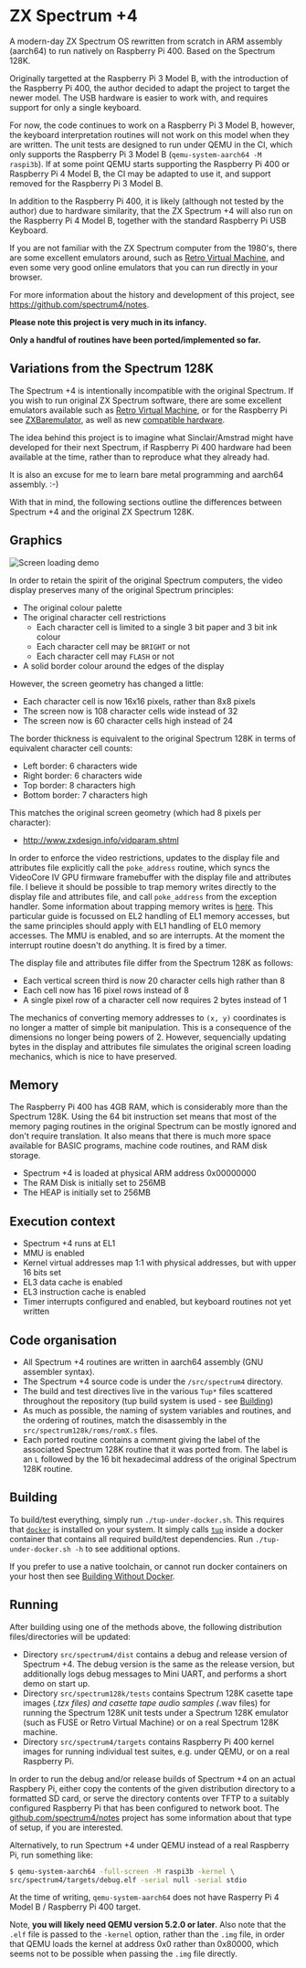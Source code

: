 <!--
This file is part of the Spectrum +4 Project.
Licencing information can be found in the LICENCE file
(C) 2021 Spectrum +4 Authors. All rights reserved.
-->

# ZX Spectrum +4

A modern-day ZX Spectrum OS rewritten from scratch in ARM assembly (aarch64) to
run natively on Raspberry Pi 400. Based on the Spectrum 128K.

Originally targetted at the Raspberry Pi 3 Model B, with the introduction of
the Raspberry Pi 400, the author decided to adapt the project to target the
newer model. The USB hardware is easier to work with, and requires support for
only a single keyboard.

For now, the code continues to work on a Raspberry Pi 3 Model B, however, the
keyboard interpretation routines will not work on this model when they are
written. The unit tests are designed to run under QEMU in the CI, which only
supports the Raspberry Pi 3 Model B (`qemu-system-aarch64 -M raspi3b`). If at
some point QEMU starts supporting the Raspberry Pi 400 or Raspberry Pi 4 Model
B, the CI may be adapted to use it, and support removed for the Raspberry Pi 3
Model B.

In addition to the Raspberry Pi 400, it is likely (although not tested by the
author) due to hardware similarity, that the ZX Spectrum +4 will also run on
the Raspberry Pi 4 Model B, together with the standard Raspberry Pi USB
Keyboard.

If you are not familiar with the ZX Spectrum computer from the 1980's, there
are some excellent emulators around, such as [Retro Virtual
Machine](http://www.retrovirtualmachine.org/), and even some very good online
emulators that you can run directly in your browser.

For more information about the history and development of this project, see
<https://github.com/spectrum4/notes>.

__Please note this project is very much in its infancy.__

__Only a handful of routines have been ported/implemented so far.__

## Variations from the Spectrum 128K

The Spectrum +4 is intentionally incompatible with the original Spectrum. If
you wish to run original ZX Spectrum software, there are some excellent
emulators available such as [Retro Virtual
Machine](https://www.retrovirtualmachine.org/en/), or for the Raspberry Pi see
[ZXBaremulator](http://zxmini.speccy.org/en/index.html), as well as new
[compatible hardware](https://www.specnext.com/shop/).

The idea behind this project is to imagine what Sinclair/Amstrad might have
developed for their next Spectrum, if Raspberry Pi 400 hardware had been
available at the time, rather than to reproduce what they already had.

It is also an excuse for me to learn bare metal programming and aarch64
assembly. :-)

With that in mind, the following sections outline the differences between
Spectrum +4 and the original ZX Spectrum 128K.

## Graphics

![Screen loading demo](animated.gif)

In order to retain the spirit of the original Spectrum computers, the video
display preserves many of the original Spectrum principles:

  * The original colour palette
  * The original character cell restrictions
    * Each character cell is limited to a single 3 bit paper and 3 bit ink
      colour
    * Each character cell may be `BRIGHT` or not
    * Each character cell may `FLASH` or not
  * A solid border colour around the edges of the display

However, the screen geometry has changed a little:

  * Each character cell is now 16x16 pixels, rather than 8x8 pixels
  * The screen now is 108 character cells wide instead of 32
  * The screen now is 60 character cells high instead of 24

The border thickness is equivalent to the original Spectrum 128K in terms of
equivalent character cell counts:

  * Left border: 6 characters wide
  * Right border: 6 characters wide
  * Top border: 8 characters high
  * Bottom border: 7 characters high

This matches the original screen geometry (which had 8 pixels per character):

  * <http://www.zxdesign.info/vidparam.shtml>

In order to enforce the video restrictions, updates to the display file and
attributes file explicitly call the `poke_address` routine, which syncs the
VideoCore IV GPU firmware framebuffer with the display file and attributes
file. I believe it should be possible to trap memory writes directly to the
display file and attributes file, and call `poke_address` from the exception
handler. Some information about trapping memory writes is
[here](https://www.cnblogs.com/pengdonglin137/p/14091950.html). This particular
guide is focussed on EL2 handling of EL1 memory accesses, but the same
principles should apply with EL1 handling of EL0 memory accesses. The MMU
is enabled, and so are interrupts. At the moment the interrupt routine doesn't
do anything. It is fired by a timer.

The display file and attributes file differ from the Spectrum 128K as follows:

  * Each vertical screen third is now 20 character cells high rather than 8
  * Each cell now has 16 pixel rows instead of 8
  * A single pixel row of a character cell now requires 2 bytes instead of 1

The mechanics of converting memory addresses to `(x, y)` coordinates is no
longer a matter of simple bit manipulation. This is a consequence of the
dimensions no longer being powers of 2. However, sequencially updating bytes in
the display and attributes file simulates the original screen loading
mechanics, which is nice to have preserved.

## Memory

The Raspberry Pi 400 has 4GB RAM, which is considerably more than the Spectrum
128K.  Using the 64 bit instruction set means that most of the memory paging
routines in the original Spectrum can be mostly ignored and don't require
translation. It also means that there is much more space available for BASIC
programs, machine code routines, and RAM disk storage.

  * Spectrum +4 is loaded at physical ARM address 0x00000000
  * The RAM Disk is initially set to 256MB
  * The HEAP is initially set to 256MB

## Execution context

  * Spectrum +4 runs at EL1
  * MMU is enabled
  * Kernel virtual addresses map 1:1 with physical addresses, but with upper 16 bits set
  * EL3 data cache is enabled
  * EL3 instruction cache is enabled
  * Timer interrupts configured and enabled, but keyboard routines not yet written

## Code organisation

  * All Spectrum +4 routines are written in aarch64 assembly (GNU assembler
  syntax).
  * The Spectrum +4 source code is under the `/src/spectrum4` directory.
  * The build and test directives live in the various `Tup*` files scattered
  throughout the repository (tup build system is used - see
  [Building](#building))
  * As much as possible, the naming of system variables and routines, and the
  ordering of routines, match the disassembly in the
  `src/spectrum128k/roms/romX.s` files.
  * Each ported routine contains a comment giving the label of the associated
  Spectrum 128K routine that it was ported from. The label is an `L` followed
  by the 16 bit hexadecimal address of the original Spectrum 128K routine.

## Building

To build/test everything, simply run `./tup-under-docker.sh`. This requires
that [`docker`](https://www.docker.com/) is installed on your system. It simply
calls [`tup`](http://gittup.org/tup/index.html) inside a docker container that
contains all required build/test dependencies. Run `./tup-under-docker.sh -h`
to see additional options.

If you prefer to use a native toolchain, or cannot run docker containers on
your host then see [Building Without Docker](dev-setup/README.md).

## Running

After building using one of the methods above, the following distribution
files/directories will be updated:

  * Directory `src/spectrum4/dist` contains a debug and release version of
    Spectrum +4. The debug version is the same as the release version, but
    additionally logs debug messages to Mini UART, and performs a short demo on
    start up.
  * Directory `src/spectrum128k/tests` contains Spectrum 128K casette tape images
    (*.tzx files) and casette tape audio samples (*.wav files) for running the
    Spectrum 128K unit tests under a Spectrum 128K emulator (such as FUSE or
    Retro Virtual Machine) or on a real Spectrum 128K machine.
  * Directory `src/spectrum4/targets` contains Raspberry Pi 400 kernel images
    for running individual test suites, e.g. under QEMU, or on a real Raspberry
    Pi.

In order to run the debug and/or release builds of Spectrum +4 on an actual
Raspbery Pi, either copy the contents of the given distribution directory to a
formatted SD card, or serve the directory contents over TFTP to a suitably
configured Raspberry Pi that has been configured to network boot. The
[github.com/spectrum4/notes](https://github.com/spectrum4/notes#5-rpi-3b-bootloading)
project has some information about that type of setup, if you are interested.

Alternatively, to run Spectrum +4 under QEMU instead of a real Raspberry Pi,
run something like:

```bash
$ qemu-system-aarch64 -full-screen -M raspi3b -kernel \
src/spectrum4/targets/debug.elf -serial null -serial stdio
```

At the time of writing, `qemu-system-aarch64` does not have Rasperry Pi 4 Model
B / Raspberry Pi 400 target.

Note, __you will likely need QEMU version 5.2.0 or later__. Also note that the `.elf`
file is passed to the `-kernel` option, rather than the `.img` file, in order that
QEMU loads the kernel at address 0x0 rather than 0x80000, which seems not to be
possible when passing the `.img` file directly.
